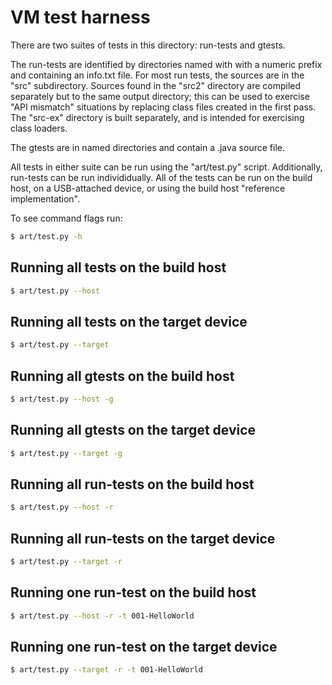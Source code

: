 # VM test harness

There are two suites of tests in this directory: run-tests and gtests.

The run-tests are identified by directories named with with a numeric
prefix and containing an info.txt file. For most run tests, the
sources are in the "src" subdirectory. Sources found in the "src2"
directory are compiled separately but to the same output directory;
this can be used to exercise "API mismatch" situations by replacing
class files created in the first pass. The "src-ex" directory is
built separately, and is intended for exercising class loaders.

The gtests are in named directories and contain a .java source
file.

All tests in either suite can be run using the "art/test.py"
script. Additionally, run-tests can be run individidually. All of the
tests can be run on the build host, on a USB-attached device, or using
the build host "reference implementation".

To see command flags run:

```sh
$ art/test.py -h
```

## Running all tests on the build host

```sh
$ art/test.py --host
```

## Running all tests on the target device

```sh
$ art/test.py --target
```

## Running all gtests on the build host

```sh
$ art/test.py --host -g
```

## Running all gtests on the target device

```sh
$ art/test.py --target -g
```

## Running all run-tests on the build host

```sh
$ art/test.py --host -r
```

## Running all run-tests on the target device

```sh
$ art/test.py --target -r
```

## Running one run-test on the build host

```sh
$ art/test.py --host -r -t 001-HelloWorld
```

## Running one run-test on the target device

```sh
$ art/test.py --target -r -t 001-HelloWorld
```

